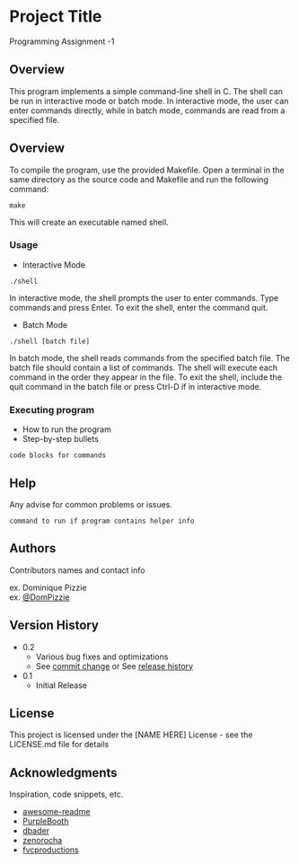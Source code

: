 # Project Title

Programming Assignment -1

## Overview

This program implements a simple command-line shell in C. The shell can be run in interactive mode or batch mode. In interactive mode, the user can enter commands directly, while in batch mode, commands are read from a specified file.
## Overview
To compile the program, use the provided Makefile. Open a terminal in the same directory as the source code and Makefile and run the following command:
```
make
```
This will create an executable named shell.

### Usage

* Interactive Mode
```
./shell
```
In interactive mode, the shell prompts the user to enter commands. Type commands and press Enter. To exit the shell, enter the command quit.
* Batch Mode
 ```
./shell [batch file]
```
In batch mode, the shell reads commands from the specified batch file. The batch file should contain a list of commands. The shell will execute each command in the order they appear in the file. To exit the shell, include the quit command in the batch file or press Ctrl-D if in interactive mode.

### Executing program

* How to run the program
* Step-by-step bullets
```
code blocks for commands
```

## Help

Any advise for common problems or issues.
```
command to run if program contains helper info
```

## Authors

Contributors names and contact info

ex. Dominique Pizzie  
ex. [@DomPizzie](https://twitter.com/dompizzie)

## Version History

* 0.2
    * Various bug fixes and optimizations
    * See [commit change]() or See [release history]()
* 0.1
    * Initial Release

## License

This project is licensed under the [NAME HERE] License - see the LICENSE.md file for details

## Acknowledgments

Inspiration, code snippets, etc.
* [awesome-readme](https://github.com/matiassingers/awesome-readme)
* [PurpleBooth](https://gist.github.com/PurpleBooth/109311bb0361f32d87a2)
* [dbader](https://github.com/dbader/readme-template)
* [zenorocha](https://gist.github.com/zenorocha/4526327)
* [fvcproductions](https://gist.github.com/fvcproductions/1bfc2d4aecb01a834b46)
